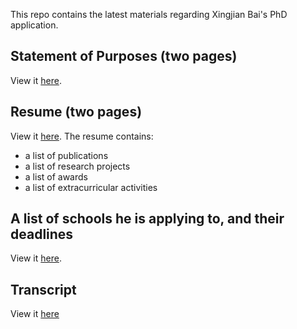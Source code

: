 This repo contains the latest materials regarding Xingjian Bai's PhD application.

## Statement of Purposes (two pages)
View it [here](Xingjian-SoP-1115.pdf).
## Resume (two pages)
View it [here](resume.pdf). The resume contains:
  - a list of publications
  - a list of research projects
  - a list of awards
  - a list of extracurricular activities
## A list of schools he is applying to, and their deadlines
View it [here](https://docs.google.com/spreadsheets/d/1aaGszfxmXiVMEkcFb8wIYQacL_LukwGaeUUCtpysT8E/edit?usp=sharing).
## Transcript
View it [here](transcript.pdf)
